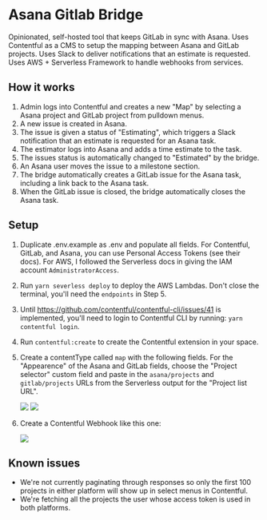 # Asana Gitlab Bridge

Opinionated, self-hosted tool that keeps GitLab in sync with Asana.  Uses Contentful as a CMS to setup the mapping between Asana and GitLab projects.  Uses Slack to deliver notifications that an estimate is requested.  Uses AWS + Serverless Framework to handle webhooks from services.

## How it works

1. Admin logs into Contentful and creates a new "Map" by selecting a Asana project and GitLab project from pulldown menus.
2. A new issue is created in Asana.
3. The issue is given a status of "Estimating", which triggers a Slack notification that an estimate is requested for an Asana task.
4. The estimator logs into Asana and adds a time estimate to the task.
5. The issues status is automatically changed to "Estimated" by the bridge.
6. An Asana user moves the issue to a milestone section.
7. The bridge automatically creates a GitLab issue for the Asana task, including a link back to the Asana task.
8. When the GitLab issue is closed, the bridge automatically closes the Asana task.

## Setup

1. Duplicate .env.example as .env and populate all fields.  For Contentful, GitLab, and Asana, you can use Personal Access Tokens (see their docs).  For AWS, I followed the Serverless docs in giving the IAM account `AdministratorAccess`.

2. Run `yarn severless deploy` to deploy the AWS Lambdas.  Don't close the terminal, you'll need the `endpoints` in Step 5.

3. Until https://github.com/contentful/contentful-cli/issues/41 is implemented, you'll need to login to Contentful CLI by running: `yarn contentful login`.

4. Run `contentful:create` to create the Contentful extension in your space.

5. Create a contentType called `map` with the following fields.  For the "Appearence" of the Asana and GitLab fields, choose the "Project selector" custom field and paste in the `asana/projects` and `gitlab/projects` URLs from the Serverless output for the "Project list URL". 

	![](http://yo.bkwld.com/8039e7d3b7bb/Image%202018-11-07%20at%209.59.33%20AM.png)
	![](http://yo.bkwld.com/246460d84853/Image%202018-11-07%20at%2010.04.23%20AM.png)

6. Create a Contentful Webhook like this one:

	![](http://yo.bkwld.com/fcd1c63f33f9/Image%202018-11-07%20at%201.07.32%20PM.png)

## Known issues

- We're not currently paginating through responses so only the first 100 projects in either platform will show up in select menus in Contentful.
- We're fetching all the projects the user whose access token is used in both platforms.